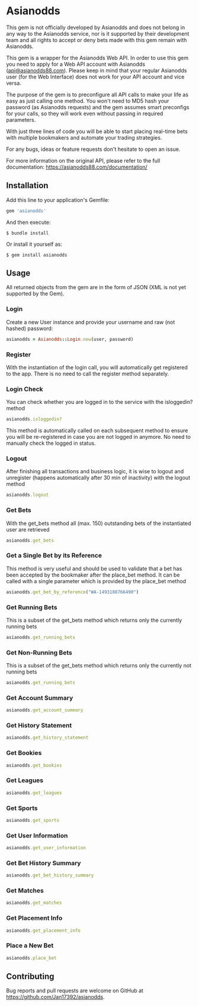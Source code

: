 # Asianodds

This gem is not officially developed by Asianodds and does not belong in any way to the Asianodds service, nor is it supported by their development team and all rights to accept or deny bets made with this gem remain with Asianodds.

This gem is a wrapper for the Asianodds Web API.
In order to use this gem you need to apply for a Web API account with Asianodds (api@asianodds88.com). Please keep in mind that your regular Asianodds user (for the Web Interface) does not work for your API account and vice versa.

The purpose of the gem is to preconfigure all API calls to make your life as easy as just calling one method. You won't need to MD5 hash your password (as Asianodds requests) and the gem assumes smart preconfigs for your calls, so they will work even without passing in required parameters.

With just three lines of code you will be able to start placing real-time bets with multiple bookmakers and automate your trading strategies.

For any bugs, ideas or feature requests don't hesitate to open an issue.

For more information on the original API, please refer to the full documentation: https://asianodds88.com/documentation/

## Installation

Add this line to your application's Gemfile:

```ruby
gem 'asianodds'
```

And then execute:

    $ bundle install

Or install it yourself as:

    $ gem install asianodds

## Usage

All returned objects from the gem are in the form of JSON (XML is not yet supported by the Gem).

### Login

Create a new User instance and provide your username and raw (not hashed) password:

```ruby
asianodds = Asianodds::Login.new(user, password)
```

### Register

With the instantiation of the login call, you will automatically get registered to the app. There is no need to call the register method separately.

### Login Check

You can check whether you are logged in to the service with the isloggedin? method

```ruby
asianodds.isloggedin?
```

This method is automatically called on each subsequent method to ensure you will be re-registered in case you are not logged in anymore. No need to manually check the logged in status.

### Logout

After finishing all transactions and business logic, it is wise to logout and unregister (happens automatically after 30 min of inactivity) with the logout method

```ruby
asianodds.logout
```

### Get Bets

With the get_bets method all (max. 150) outstanding bets of the instantiated user are retrieved

```ruby
asianodds.get_bets
```

### Get a Single Bet by its Reference

This method is very useful and should be used to validate that a bet has been accepted by the bookmaker after the place_bet method. It can be called with a single parameter which is provided by the place_bet method

```ruby
asianodds.get_bet_by_reference("WA-1493188766490")
```

### Get Running Bets

This is a subset of the get_bets method which returns only the currently running bets

```ruby
asianodds.get_running_bets
```

### Get Non-Running Bets

This is a subset of the get_bets method which returns only the currently not running bets

```ruby
asianodds.get_running_bets
```

### Get Account Summary

```ruby
asianodds.get_account_summary
```

### Get History Statement

```ruby
asianodds.get_history_statement
```

### Get Bookies

```ruby
asianodds.get_bookies
```

### Get Leagues

```ruby
asianodds.get_leagues
```

### Get Sports

```ruby
asianodds.get_sports
```

### Get User Information

```ruby
asianodds.get_user_information
```

### Get Bet History Summary

```ruby
asianodds.get_bet_history_summary
```

### Get Matches

```ruby
asianodds.get_matches
```

### Get Placement Info

```ruby
asianodds.get_placement_info
```

### Place a New Bet

```ruby
asianodds.place_bet
```


## Contributing

Bug reports and pull requests are welcome on GitHub at https://github.com/Jan17392/asianodds.

